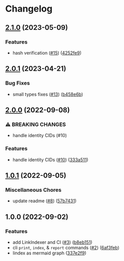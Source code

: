 # Changelog

## [2.1.0](https://github.com/web3-storage/linkdex/compare/v2.0.1...v2.1.0) (2023-05-09)


### Features

* hash verification ([#15](https://github.com/web3-storage/linkdex/issues/15)) ([4252fe9](https://github.com/web3-storage/linkdex/commit/4252fe9523e7d7e76b17d15e1a3783776835177c))

## [2.0.1](https://github.com/web3-storage/linkdex/compare/v2.0.0...v2.0.1) (2023-04-21)


### Bug Fixes

* small types fixes ([#13](https://github.com/web3-storage/linkdex/issues/13)) ([b458e6b](https://github.com/web3-storage/linkdex/commit/b458e6bc1795aaf8679267d4ffee6a4434d75004))

## [2.0.0](https://github.com/web3-storage/linkdex/compare/v1.0.1...v2.0.0) (2022-09-08)


### ⚠ BREAKING CHANGES

* handle identity CIDs (#10)

### Features

* handle identity CIDs ([#10](https://github.com/web3-storage/linkdex/issues/10)) ([333a511](https://github.com/web3-storage/linkdex/commit/333a511fb29f0ef6d6bd462b98afc900b668eea0))

## [1.0.1](https://github.com/web3-storage/linkdex/compare/v1.0.0...v1.0.1) (2022-09-05)


### Miscellaneous Chores

* update readme ([#8](https://github.com/web3-storage/linkdex/issues/8)) ([57b7431](https://github.com/web3-storage/linkdex/commit/57b743109833e1e5223d062192e1936ceef1f88e))

## 1.0.0 (2022-09-02)


### Features

* add LinkIndexer and CI ([#3](https://github.com/web3-storage/linkdex/issues/3)) ([b8eb151](https://github.com/web3-storage/linkdex/commit/b8eb151d7b500adf268f0e3b937b4ec49ac3c7f5))
* cli `print`, `index`, & `report` commands ([#2](https://github.com/web3-storage/linkdex/issues/2)) ([6af3feb](https://github.com/web3-storage/linkdex/commit/6af3feb3134533e326afe44d7911e15a10189fe6))
* lindex as mermaid graph ([337e2f9](https://github.com/web3-storage/linkdex/commit/337e2f9c7603feadaa9ffe7b4b1d9a8d54db9a66))

